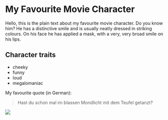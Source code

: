 
# My Favourite Movie Character 

Hello, this is the plain text about my favourite movie character. Do you know him?
He has a distinctive smile and is usually neatly dressed in striking colours.
On his face he has applied a mask, with a very, very broad smile on his lips.

## Character traits

* cheeky
* funny
* loud
* megalomaniac

My favourite quote (in German):

> Hast du schon mal im blassen Mondlicht mit dem Teufel getanzt?

<img src="https://vignette.wikia.nocookie.net/batman/images/d/d5/JokerJackNicholson.jpg/revision/latest?cb=20190707001537&path-prefix=de" />
